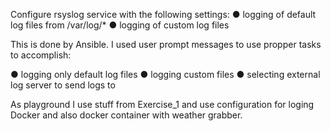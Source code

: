 Configure rsyslog service with the following settings:
  ● logging of default log files from /var/log/*
  ● logging of custom log files

This is done by Ansible. I used user prompt messages to use propper tasks to accomplish:

  ● logging only default log files
  ● logging custom files
  ● selecting external log server to send logs to
  
As playground I use stuff from Exercise_1 and use configuration for loging Docker and also docker container with weather grabber. 
